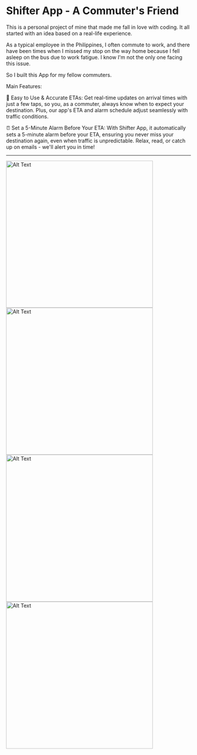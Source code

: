 # Shifter App - A Commuter's Friend

This is a personal project of mine that made me fall in love with coding. It all started with an idea based on a real-life experience.

As a typical employee in the Philippines, I often commute to work, and there have been times when I missed my stop on the way home because I fell asleep on the bus due to work fatigue. I know I'm not the only one facing this issue.

So I built this App for my fellow commuters.

Main Features:

📍 Easy to Use & Accurate ETAs: Get real-time updates on arrival times with just a few taps, so you, as a commuter, always know when to expect your destination. Plus, our app's ETA and alarm schedule adjust seamlessly with traffic conditions.

⏰ Set a 5-Minute Alarm Before Your ETA: With Shifter App, it automatically sets a 5-minute alarm before your ETA, ensuring you never miss your destination again, even when traffic is unpredictable. Relax, read, or catch up on emails - we'll alert you in time!

---
<img src="https://i.imgur.com/BFfkz1J.png" alt="Alt Text" height="400"> <img src="https://i.imgur.com/H3OAQ6L.png" alt="Alt Text" height="400"> <img src="https://i.imgur.com/YFW9Mb6.png" alt="Alt Text" height="400"> <img src="https://i.imgur.com/io0Skfn.png" alt="Alt Text" height="400">
